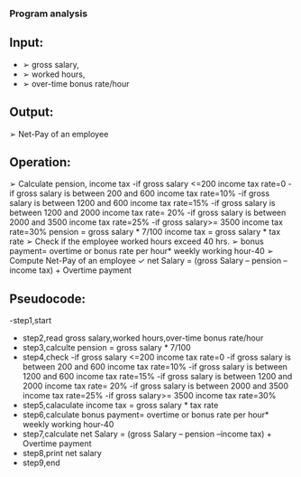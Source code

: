 ### Program analysis
## Input:
- ➢ gross salary,
- ➢ worked hours,
- ➢ over-time bonus rate/hour

## Output:
➢ Net-Pay of an employee

## Operation:
➢ Calculate pension, income tax
  -if gross salary <=200 income tax rate=0
  -if gross salary is between 200 and 600 income tax rate=10%
  -if gross salary is between 1200 and 600 income tax rate=15%
  -if gross salary is between 1200 and 2000 income tax rate= 20%
  -if gross salary is between 2000 and 3500 income tax rate=25%
  -if gross salary>= 3500 income tax rate=30%
pension = gross salary * 7/100
income tax = gross salary * tax rate
➢ Check if the employee worked hours
exceed 40 hrs.
➢ bonus payment= overtime or bonus rate per hour* weekly working hour-40
➢ Compute Net-Pay of an employee
✓ net Salary = (gross Salary – pension –
income tax) + Overtime payment

   ## Pseudocode:
-step1,start
- step2,read gross salary,worked hours,over-time bonus rate/hour
- step3,calculte pension = gross salary * 7/100 
- step4,check
  -if gross salary <=200 income tax rate=0
  -if gross salary is between 200 and 600 income tax rate=10%
  -if gross salary is between 1200 and 600 income tax rate=15%
  -if gross salary is between 1200 and 2000 income tax rate= 20%
  -if gross salary is between 2000 and 3500 income tax rate=25%
  -if gross salary>= 3500 income tax rate=30%
- step5,calaculate income tax = gross salary * tax rate
- step6,calculate bonus payment= overtime or bonus rate per hour* weekly working hour-40
- step7,calculate net Salary = (gross Salary – pension –income tax) + Overtime payment
- step8,print net salary
- step9,end
